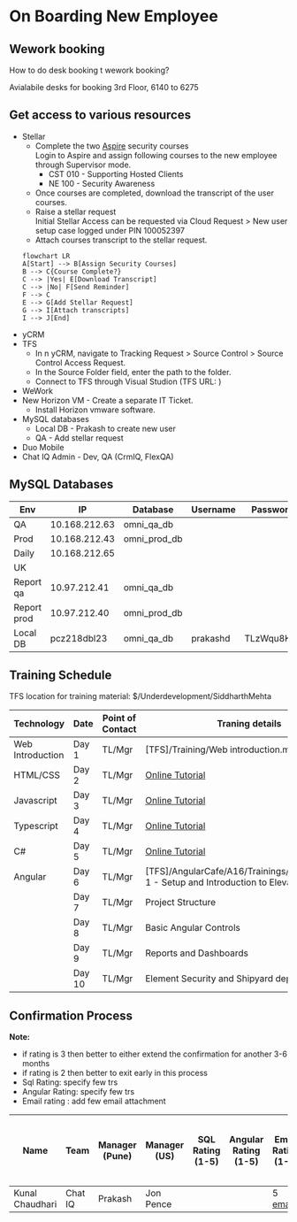 # On Boarding New Employee

## Wework booking

How to do desk booking t wework booking?

Avialabile desks for booking 3rd Floor, 6140 to 6275

## Get access to various resources

- Stellar
    - Complete the two [Aspire](https://yarditrainingservices.yardielearning.com/) security courses \
    Login to Aspire and assign following courses to the new employee through Supervisor mode.
        - CST 010 - Supporting Hosted Clients
        - NE 100 - Security Awareness
    - Once courses are completed, download the transcript of the user courses.
    - Raise a stellar request \
    Initial Stellar Access can be requested via Cloud Request > New user setup case logged under PIN 100052397
    - Attach courses transcript to the stellar request.
    ```mermaid
    flowchart LR
    A[Start] --> B[Assign Security Courses]
    B --> C{Course Complete?}
    C --> |Yes| E[Download Transcript]
    C --> |No| F[Send Reminder]
    F --> C
    E --> G[Add Stellar Request]
    G --> I[Attach transcripts]
    I --> J[End]

    ```
- yCRM
- TFS
    - In n yCRM, navigate to Tracking Request > Source Control > Source Control Access Request.
    - In the Source Folder field, enter the path to the folder.
    - Connect to TFS through Visual Studion (TFS URL: )
- WeWork
- New Horizon VM - Create a separate IT Ticket.
    - Install Horizon vmware software.
- MySQL databases
    - Local DB - Prakash to create new user
    - QA - Add stellar request
- Duo Mobile
- Chat IQ Admin - Dev, QA (CrmIQ, FlexQA)



## MySQL Databases

| Env        | IP            | Database    |Username       |Password    |
|------------|---------------|-------------|---------------|------------|
|QA          |10.168.212.63  |omni_qa_db   |               |            |
|Prod        |10.168.212.43  |omni_prod_db |               |            |
|Daily       |10.168.212.65  |             |               |            |
|UK          |               |             |               |            |
|Report qa   |10.97.212.41   |omni_qa_db   |<ysi username> |            |
|Report prod |10.97.212.40   |omni_prod_db |               |            |
|Local DB    |pcz218dbl23    |omni_qa_db   |prakashd       |TLzWqu8Kyp  |


## Training Schedule

TFS location for training material: $/Underdevelopment/SiddharthMehta

| Technology       | Date  | Point of Contact | Traning details                             |
|------------------|-------|------------------|---------------------------------------------|
| Web Introduction | Day 1 | TL/Mgr           | [TFS]/Training/Web introduction.mp4 |
| HTML/CSS         | Day 2 | TL/Mgr           | [Online Tutorial](http://www.w3schools.com/html/) |
| Javascript       | Day 3 | TL/Mgr           | [Online Tutorial](http://www.w3schools.com/js/) |
| Typescript       | Day 4 | TL/Mgr           | [Online Tutorial](https://www.w3schools.com/typescript/) |
| C#               | Day 5 | TL/Mgr           | [Online Tutorial](https://www.w3schools.com/cs/index.php) |
| Angular          | Day 6 | TL/Mgr           | [TFS]/AngularCafe/A16/Trainings/SQLServer/Day 1 - Setup and Introduction to Elevate |
|                  | Day 7 | TL/Mgr           | Project Structure                           |
|                  | Day 8 | TL/Mgr           | Basic Angular Controls                      |
|                  | Day 9 | TL/Mgr           | Reports and Dashboards                      |
|                  | Day 10| TL/Mgr           | Element Security and Shipyard deployment    |


## Confirmation Process

**Note:**
- if rating is 3 then better to either extend the confirmation for another 3-6 months
- if rating is 2 then better to exit early in this process
- Sql Rating: specify few trs
- Angular Rating: specify few trs
- Email rating : add few email attachment

| Name | Team | Manager (Pune) | Manager (US) | SQL Rating (1-5) | Angular Rating (1-5) | Email Rating (1-5) | Verbal Rating (1-5) | # of Days in Office (per week) | Project Manager Comments | Counterpart Manager Comments | Approve to Hire (Y/N) | Siddharth Mehta Comments | Approve to Hire (Y/N) | Manish Mehta Comments | Approve to Hire (Y/N) |
|---------------------|--------|----------------|--------------------|-------------------|-----------------------|--------------------|---------------------|-------------------------------|---------------------------|-----------------------------|------------------------|--------------------------|------------------------|-----------------------|------------------------|
| Kunal Chaudhari | Chat IQ | Prakash | Jon Pence |  |  | 5 [email](assets/email_kunal.pdf) | 5 |  |  |  |  |  |  |  |  | 